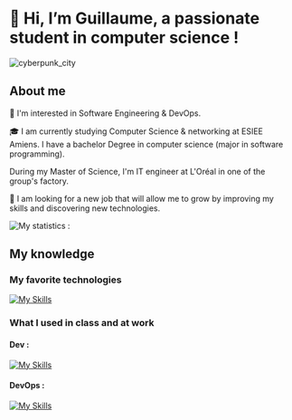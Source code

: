 <!---
Guigui0812/Guigui0812 is a ✨ special ✨ repository because its `README.md` (this file) appears on your GitHub profile.
You can click the Preview link to take a look at your changes.
--->

<h1> 👋 Hi, I’m Guillaume, a passionate student in computer science ! </h1>

![cyberpunk_city](https://user-images.githubusercontent.com/63466144/224510111-68305553-6dbd-4bd4-b845-bf140fc3963d.gif)

<h2> About me </h2>

👀 I'm interested in Software Engineering & DevOps. 

🎓 I am currently studying Computer Science & networking at ESIEE Amiens. I have a bachelor Degree in computer science (major in software programming).

During my Master of Science, I'm IT engineer at L'Oréal in one of the group's factory.

:rocket: I am looking for a new job that will allow me to grow by improving my skills and discovering new technologies.

![My statistics :](https://github-readme-stats.vercel.app/api?username=Guigui0812&show_icons=true&theme=dark)

<h2> My knowledge </h2>

<h3> My favorite technologies </h3>

[![My Skills](https://skillicons.dev/icons?i=py,c,cs,docker,linux,ansible)](https://skillicons.dev)

<h3> What I used in class and at work </h3>

<h4> Dev : </h4>

[![My Skills](https://skillicons.dev/icons?i=css,postman,dotnet,html,java,js,jquery,mysql,nodejs,php,qt,r,sqlite,mongodb)](https://skillicons.dev)

<h4> DevOps : </h4>

[![My Skills](https://skillicons.dev/icons?i=ansible,bash,powershell,mongodb)](https://skillicons.dev)
